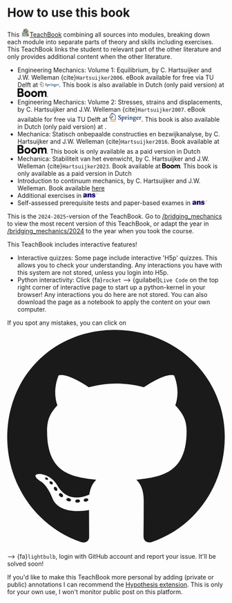# How to use this book

This <a href="https://teachbooks.tudelft.nl/"><img height="20px" src="./figures/Logo_without_background.png"></img>TeachBook</a> combining all sources into modules, breaking down each module into separate parts of theory and skills including exercises. This TeachBook links the student to relevant part of the other literature and only provides additional content when the other literature.
- Engineering Mechanics: Volume 1: Equilibrium, by C. Hartsuijker and J.W. Welleman {cite}`Hartsuijker2006`. eBook available for free via TU Delft at [<img height="12px" src="./figures/springer-logo.svg" alt="Springer">](https://link-springer-com.tudelft.idm.oclc.org/book/10.1007/978-1-4020-5483-9). This book is also available in Dutch (only paid version) at [<img height="20px" src="./figures/logo-boom.svg" alt="Boom">](https://www.boomhogeronderwijs.nl/product/100-9056_Mechanica-Spanningen-vervormingen-verplaatsingen-3e-druk).
- Engineering Mechanics: Volume 2: Stresses, strains and displacements, by C. Hartsuijker and J.W. Welleman {cite}`Hartsuijker2007`. eBook available for free via TU Delft at [<img height="20px" src="./figures/springer-logo.svg" alt="Springer">](https://link.springer.com/book/10.1007/978-1-4020-5763-2). This book is also available in Dutch (only paid version) at .
- Mechanica: Statisch onbepaalde constructies en bezwijkanalyse, by C. Hartsuijker and J.W. Welleman {cite}`Hartsuijker2016`. Book available at [<img height="20px" src="./figures/logo-boom.svg" alt="Boom">](https://www.boom.nl/hoger-onderwijs/100-9587_Mechanica-Statisch-onbepaalde-constructies-en-bezwijkanalyse-3e-druk). This book is only available as a paid version in Dutch
- Mechanica: Stabiliteit van het evenwicht, by C. Hartsuijker and J.W. Welleman {cite}`Hartsuijker2023`. Book available at [<img height="12px" src="./figures/logo-boom.svg" alt="Boom">](https://www.boom.nl/hoger-onderwijs/100-10458_Mechanica-Stabiliteit-van-het-evenwicht). This book is only available as a paid version in Dutch
- Introduction to continuum mechanics, by C. Hartsuijker and J.W. Welleman. Book available [here](external/mechanics-BSc/book/Lecture_Notes_Elasticity.pdf)
- Additional exercises in [<img height="12px" src="./figures/ANS.svg" alt="ANS">](https://ans.app/)
- Self-assessed prerequisite tests and paper-based exames in [<img height="12px" src="./figures/ANS.svg" alt="ANS">](https://ans.app/)

This is the `2024-2025`-version of the TeachBook. Go to [/bridging_mechanics](https://teachbooks.github.io/bridging_mechanics) to view the most recent version of this TeachBook, or adapt the year in [/bridging_mechanics/2024](https://teachbooks.github.io/bridging_mechanics/2024) to the year when you took the course.

This TeachBook includes interactive features!
- Interactive quizzes: Some page include interactive 'H5p' quizzes. This allows you to check your understanding. Any interactions you have with this system are not stored, unless you login into H5p.
- Python interactivity: Click {fa}`rocket` --> {guilabel}`Live Code` on the top right corner of interactive page to start up a python-kernel in your browser! Any interactions you do here are not stored. You can also download the page as a notebook to apply the content on your own computer.

If you spot any mistakes, you can click on <svg class="svg-inline--fa fa-github" aria-hidden="true" focusable="false" data-prefix="fab" data-icon="github" role="img" xmlns="http://www.w3.org/2000/svg" viewBox="0 0 496 512" data-fa-i2svg=""><path fill="currentColor" d="M165.9 397.4c0 2-2.3 3.6-5.2 3.6-3.3.3-5.6-1.3-5.6-3.6 0-2 2.3-3.6 5.2-3.6 3-.3 5.6 1.3 5.6 3.6zm-31.1-4.5c-.7 2 1.3 4.3 4.3 4.9 2.6 1 5.6 0 6.2-2s-1.3-4.3-4.3-5.2c-2.6-.7-5.5.3-6.2 2.3zm44.2-1.7c-2.9.7-4.9 2.6-4.6 4.9.3 2 2.9 3.3 5.9 2.6 2.9-.7 4.9-2.6 4.6-4.6-.3-1.9-3-3.2-5.9-2.9zM244.8 8C106.1 8 0 113.3 0 252c0 110.9 69.8 205.8 169.5 239.2 12.8 2.3 17.3-5.6 17.3-12.1 0-6.2-.3-40.4-.3-61.4 0 0-70 15-84.7-29.8 0 0-11.4-29.1-27.8-36.6 0 0-22.9-15.7 1.6-15.4 0 0 24.9 2 38.6 25.8 21.9 38.6 58.6 27.5 72.9 20.9 2.3-16 8.8-27.1 16-33.7-55.9-6.2-112.3-14.3-112.3-110.5 0-27.5 7.6-41.3 23.6-58.9-2.6-6.5-11.1-33.3 2.6-67.9 20.9-6.5 69 27 69 27 20-5.6 41.5-8.5 62.8-8.5s42.8 2.9 62.8 8.5c0 0 48.1-33.6 69-27 13.7 34.7 5.2 61.4 2.6 67.9 16 17.7 25.8 31.5 25.8 58.9 0 96.5-58.9 104.2-114.8 110.5 9.2 7.9 17 22.9 17 46.4 0 33.7-.3 75.4-.3 83.6 0 6.5 4.6 14.4 17.3 12.1C428.2 457.8 496 362.9 496 252 496 113.3 383.5 8 244.8 8zM97.2 352.9c-1.3 1-1 3.3.7 5.2 1.6 1.6 3.9 2.3 5.2 1 1.3-1 1-3.3-.7-5.2-1.6-1.6-3.9-2.3-5.2-1zm-10.8-8.1c-.7 1.3.3 2.9 2.3 3.9 1.6 1 3.6.7 4.3-.7.7-1.3-.3-2.9-2.3-3.9-2-.6-3.6-.3-4.3.7zm32.4 35.6c-1.6 1.3-1 4.3 1.3 6.2 2.3 2.3 5.2 2.6 6.5 1 1.3-1.3.7-4.3-1.3-6.2-2.2-2.3-5.2-2.6-6.5-1zm-11.4-14.7c-1.6 1-1.6 3.6 0 5.9 1.6 2.3 4.3 3.3 5.6 2.3 1.6-1.3 1.6-3.9 0-6.2-1.4-2.3-4-3.3-5.6-2z"></path></svg> --> {fa}`lightbulb`, login with GitHub account and report your issue. It'll be solved soon!

If you'd like to make this TeachBook more personal by adding (private or public) annotations I can recommend the [Hypothesis extension](https://web.hypothes.is/start/). This is only for your own use, I won't monitor public post on this platform.